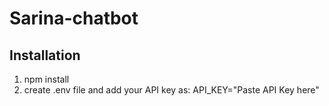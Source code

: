 # Sarina-chatbot
## Installation
1. npm install
2. create .env file and add your API key as:
     API_KEY="Paste API Key here"
